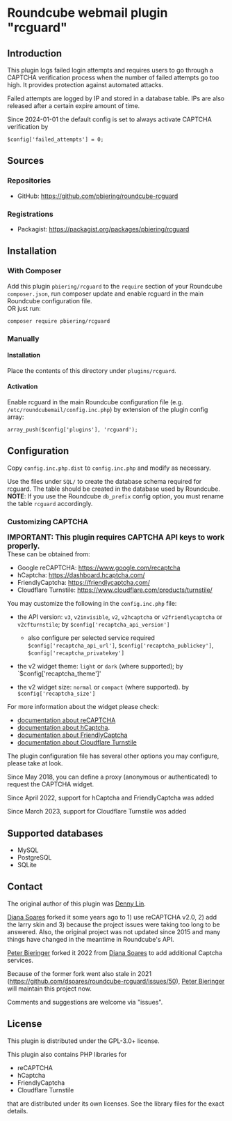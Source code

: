 # Roundcube webmail plugin "rcguard"

## Introduction

This plugin logs failed login attempts and requires users to go through
a CAPTCHA verification process when the number of failed attempts go
too high. It provides protection against automated attacks.

Failed attempts are logged by IP and stored in a database table.
IPs are also released after a certain expire amount of time.

Since 2024-01-01 the default config is set to always activate CAPTCHA verification by

`$config['failed_attempts'] = 0;`

## Sources

### Repositories

- GitHub: https://github.com/pbiering/roundcube-rcguard

### Registrations

- Packagist: https://packagist.org/packages/pbiering/rcguard

## Installation

### With Composer

Add this plugin `pbiering/rcguard` to the `require` section of your Roundcube
`composer.json`, run composer update and enable rcguard in the main Roundcube
configuration file.
<br>OR just run:

    composer require pbiering/rcguard

### Manually

#### Installation

Place the contents of this directory under `plugins/rcguard`.

#### Activation

Enable rcguard in the main Roundcube configuration file (e.g. `/etc/roundcubemail/config.inc.php`)
by extension of the plugin config array:

`array_push($config['plugins'], 'rcguard');`


## Configuration

Copy `config.inc.php.dist` to `config.inc.php` and modify as necessary.

Use the files under `SQL/` to create the database schema required for
rcguard. The table should be created in the database used by Roundcube.
**NOTE**: If you use the Roundcube `db_prefix` config option, you must rename
the table `rcguard` accordingly.


### Customizing CAPTCHA

<big>**IMPORTANT: This plugin requires CAPTCHA API keys to work properly.**</big>
<br>These can be obtained from:
- Google reCAPTCHA: https://www.google.com/recaptcha
- hCaptcha: https://dashboard.hcaptcha.com/
- FriendlyCaptcha: https://friendlycaptcha.com/
- Cloudflare Turnstile: https://www.cloudflare.com/products/turnstile/

You may customize the following in the `config.inc.php` file:

- the API version: `v3`, `v2invisible`, `v2`, `v2hcaptcha` or `v2friendlycaptcha` or `v2cfturnstile`;
 by `$config['recaptcha_api_version']`
  - also configure per selected service required `$config['recaptcha_api_url']`, `$config['recaptcha_publickey']`, `$config['recaptcha_privatekey']`

- the v2 widget theme: `light` or `dark` (where supported);
 by `$config['recaptcha_theme']'

- the v2 widget size: `normal` or `compact` (where supported).
 by `$config['recaptcha_size']`

For more information about the widget please check:
- [documentation about reCAPTCHA][recaptcha-doc]
- [documentation about hCaptcha][hcaptcha-doc].
- [documentation about FriendlyCaptcha][friendlycaptcha-doc]
- [documentation about Cloudflare Turnstile][cfturnstile-doc]

The plugin configuration file has several other options you may configure, please take at look.

Since May 2018, you can define a proxy (anonymous or authenticated) to request the CAPTCHA widget.

Since April 2022, support for hCaptcha and FriendlyCaptcha was added

Since March 2023, support for Cloudflare Turnstile was added


## Supported databases

- MySQL
- PostgreSQL
- SQLite


## Contact

The original author of this plugin was [Denny Lin][dennylin].

[Diana Soares][dsoares] forked
it some years ago to 1) use reCAPTCHA v2.0, 2) add the larry skin and 3) because the project
issues were taking too long to be answered. Also, the original project was not
updated since 2015 and many things have changed in the meantime in Roundcube's API.

[Peter Bieringer][pbiering] forked it 2022 from [Diana Soares][dsoares] to add additional
Captcha services.

Because of the former fork went also stale in 2021 (https://github.com/dsoares/roundcube-rcguard/issues/50),
[Peter Bieringer][pbiering] will maintain this project now.

Comments and suggestions are welcome via "issues".

[pbiering]: https://github.com/pbiering
[dsoares]: https://github.com/dsoares
[dennylin]: https://github.com/dennylin93
[recaptcha-doc]: https://developers.google.com/recaptcha/intro
[hcaptcha-doc]: https://docs.hcaptcha.com/
[friendlycaptcha-doc]: https://docs.friendlycaptcha.com/
[cfturnstile-doc]: https://developers.cloudflare.com/turnstile/


## License

This plugin is distributed under the GPL-3.0+ license.

This plugin also contains PHP libraries for
- reCAPTCHA
- hCaptcha
- FriendlyCaptcha
- Cloudflare Turnstile

that are distributed under its own licenses. See the library files for the exact details.

